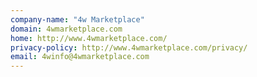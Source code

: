 ```yaml
---
company-name: "4w Marketplace"
domain: 4wmarketplace.com
home: http://www.4wmarketplace.com/
privacy-policy: http://www.4wmarketplace.com/privacy/
email: 4winfo@4wmarketplace.com
---
```




